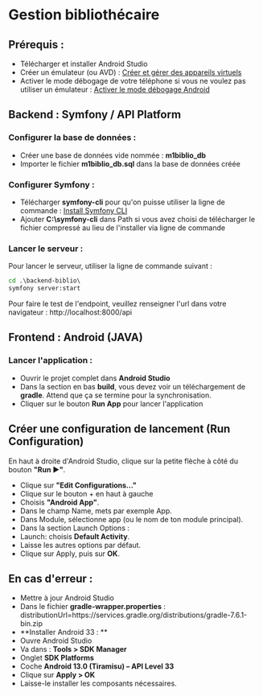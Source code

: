 # Gestion bibliothécaire
## Prérequis :
- Télécharger et installer Android Studio
- Créer un émulateur (ou AVD) : [Créer et gérer des appareils virtuels](https://developer.android.com/studio/run/managing-avds?hl=fr)
- Activer le mode débogage de votre téléphone si vous ne voulez pas utiliser un émulateur : [Activer le mode débogage Android](https://developer.android.com/codelabs/basic-android-kotlin-training-run-on-mobile-device?hl=fr#0)

## Backend : Symfony / API Platform
### Configurer la base de données :
- Créer une base de données vide nommée : **m1biblio_db**
- Importer le fichier **m1biblio_db.sql** dans la base de données créée

### Configurer Symfony :
- Télécharger **symfony-cli** pour qu'on puisse utiliser la ligne de commande : [Install Symfony CLI](https://symfony.com/download)
- Ajouter **C:\symfony-cli** dans Path si vous avez choisi de télécharger le fichier compressé au lieu de l'installer via ligne de commande

### Lancer le serveur :
Pour lancer le serveur, utiliser la ligne de commande suivant :
```cmd
cd .\backend-biblio\
symfony server:start
```
Pour faire le test de l'endpoint, veuillez renseigner l'url dans votre navigateur : http://localhost:8000/api

## Frontend : Android (JAVA)
### Lancer l'application :
- Ouvrir le projet complet dans **Android Studio**
- Dans la section en bas **build**, vous devez voir un téléchargement de **gradle**. Attend que ça se termine pour la synchronisation.
- Cliquer sur le bouton **Run App** pour lancer l'application

## Créer une configuration de lancement (Run Configuration)
En haut à droite d'Android Studio, clique sur la petite flèche à côté du bouton **"Run ▶️"**.
- Clique sur **"Edit Configurations…"**
- Clique sur le bouton + en haut à gauche
- Choisis **"Android App"**.
- Dans le champ Name, mets par exemple App.
- Dans Module, sélectionne app (ou le nom de ton module principal).
- Dans la section Launch Options :
- Launch: choisis **Default Activity**.
- Laisse les autres options par défaut.
- Clique sur Apply, puis sur **OK**.

## En cas d'erreur :
- Mettre à jour Android Studio
- Dans le fichier **gradle-wrapper.properties** : distributionUrl=https\://services.gradle.org/distributions/gradle-7.6.1-bin.zip
- **Installer Android 33 : **
- Ouvre Android Studio
- Va dans : **Tools > SDK Manager**
- Onglet **SDK Platforms**
- Coche **Android 13.0 (Tiramisu) – API Level 33**
- Clique sur **Apply > OK**
- Laisse-le installer les composants nécessaires.

